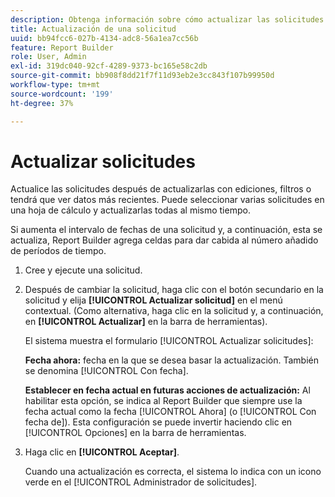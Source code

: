 ```yaml
---
description: Obtenga información sobre cómo actualizar las solicitudes después de editar o aplicar filtros, o para ver datos más recientes.
title: Actualización de una solicitud
uuid: bb94fcc6-027b-4134-adc8-56a1ea7cc56b
feature: Report Builder
role: User, Admin
exl-id: 319dc040-92cf-4289-9373-bc165e58c2db
source-git-commit: bb908f8dd21f7f11d93eb2e3cc843f107b99950d
workflow-type: tm+mt
source-wordcount: '199'
ht-degree: 37%

---
```


# Actualizar solicitudes

Actualice las solicitudes después de actualizarlas con ediciones, filtros o tendrá que ver datos más recientes. Puede seleccionar varias solicitudes en una hoja de cálculo y actualizarlas todas al mismo tiempo.

Si aumenta el intervalo de fechas de una solicitud y, a continuación, esta se actualiza, Report Builder agrega celdas para dar cabida al número añadido de períodos de tiempo.

1. Cree y ejecute una solicitud.
1. Después de cambiar la solicitud, haga clic con el botón secundario en la solicitud y elija **[!UICONTROL Actualizar solicitud]** en el menú contextual. (Como alternativa, haga clic en la solicitud y, a continuación, en **[!UICONTROL Actualizar]** en la barra de herramientas).

   El sistema muestra el formulario [!UICONTROL Actualizar solicitudes]:

   **Fecha ahora:** fecha en la que se desea basar la actualización. También se denomina [!UICONTROL Con fecha].

   **Establecer en fecha actual en futuras acciones de actualización:** Al habilitar esta opción, se indica al Report Builder que siempre use la fecha actual como la fecha [!UICONTROL Ahora] (o [!UICONTROL Con fecha de]). Esta configuración se puede invertir haciendo clic en [!UICONTROL Opciones] en la barra de herramientas.
1. Haga clic en **[!UICONTROL Aceptar]**.

   Cuando una actualización es correcta, el sistema lo indica con un icono verde en el [!UICONTROL Administrador de solicitudes].

